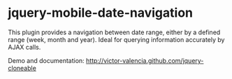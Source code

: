 jquery-mobile-date-navigation
=============================

This plugin provides a navigation between date range, either by a defined range (week, month and year). Ideal for querying information accurately by AJAX calls.

Demo and documentation: http://victor-valencia.github.com/jquery-cloneable
